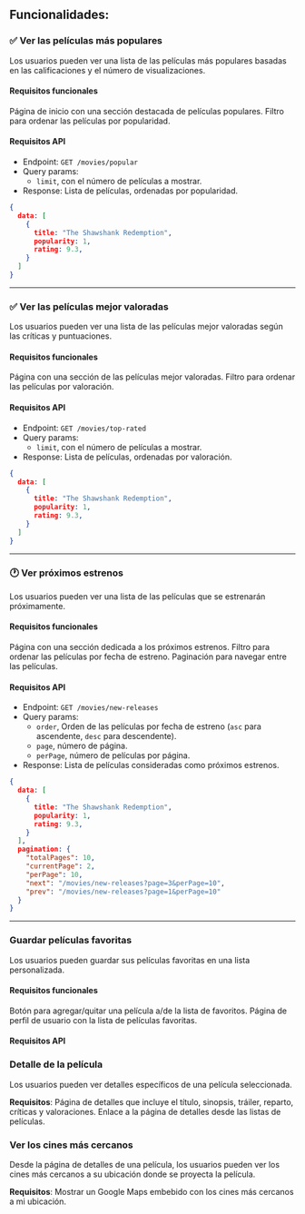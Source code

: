 ## Funcionalidades:

### ✅ Ver las películas más populares

Los usuarios pueden ver una lista de las películas más populares basadas en las calificaciones y el número de visualizaciones.

#### Requisitos funcionales

Página de inicio con una sección destacada de películas populares. 
Filtro para ordenar las películas por popularidad.

#### Requisitos API

- Endpoint: `GET /movies/popular`
- Query params: 
  - `limit`, con el número de películas a mostrar.
- Response: Lista de películas, ordenadas por popularidad.

``` json
{
  data: [
    {
      title: "The Shawshank Redemption",
      popularity: 1,
      rating: 9.3,
    }
  ]
}
```

___

### ✅ Ver las películas mejor valoradas

Los usuarios pueden ver una lista de las películas mejor valoradas según las críticas y puntuaciones.

#### Requisitos funcionales

Página con una sección de las películas mejor valoradas. 
Filtro para ordenar las películas por valoración.

#### Requisitos API

- Endpoint: `GET /movies/top-rated`
- Query params: 
  - `limit`, con el número de películas a mostrar.
- Response: Lista de películas, ordenadas por valoración.

``` json
{
  data: [
    {
      title: "The Shawshank Redemption",
      popularity: 1,
      rating: 9.3,
    }
  ]
}
```

___

### 🕐 Ver próximos estrenos

Los usuarios pueden ver una lista de las películas que se estrenarán próximamente.

#### Requisitos funcionales

Página con una sección dedicada a los próximos estrenos. 
Filtro para ordenar las películas por fecha de estreno. 
Paginación para navegar entre las películas.

#### Requisitos API

- Endpoint: `GET /movies/new-releases`
- Query params:
  - `order`, Orden de las películas por fecha de estreno (`asc` para ascendente, `desc` para descendente).
  - `page`, número de página.
  - `perPage`, número de películas por página.
- Response: Lista de películas consideradas como próximos estrenos.

``` json
{
  data: [
    {
      title: "The Shawshank Redemption",
      popularity: 1,
      rating: 9.3,
    }
  ],
  pagination: {
    "totalPages": 10,
    "currentPage": 2,
    "perPage": 10,
    "next": "/movies/new-releases?page=3&perPage=10",
    "prev": "/movies/new-releases?page=1&perPage=10"
  }
}
```
___

### Guardar películas favoritas

Los usuarios pueden guardar sus películas favoritas en una lista personalizada.

#### Requisitos funcionales

Botón para agregar/quitar una película a/de la lista de favoritos. Página de perfil de usuario con la lista de películas favoritas.

#### Requisitos API


### Detalle de la película

Los usuarios pueden ver detalles específicos de una película seleccionada.

**Requisitos**: Página de detalles que incluye el título, sinopsis, tráiler, reparto, críticas y valoraciones. Enlace a la página de detalles desde las listas de películas.

### Ver los cines más cercanos

Desde la página de detalles de una película, los usuarios pueden ver los cines más cercanos a su ubicación donde se proyecta la película.

**Requisitos**: Mostrar un Google Maps embebido con los cines más cercanos a mi ubicación.